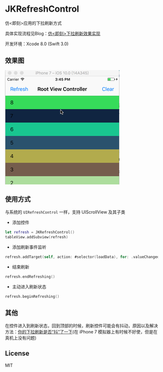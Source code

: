 # JKRefreshControl
仿<即刻>应用的下拉刷新方式

具体实现流程见Blog：[仿<即刻>下拉刷新效果实现](https://enjoysr.github.io/2016/10/09/%E4%BB%BF-%E5%8D%B3%E5%88%BB-%E4%B8%8B%E6%8B%89%E5%88%B7%E6%96%B0%E6%95%88%E6%9E%9C%E5%AE%9E%E7%8E%B0/)

开发环境：Xcode 8.0 (Swift 3.0)

## 效果图
![](https://raw.githubusercontent.com/EnjoySR/JKRefreshControl/master/ScreenShot/ScreenShot1.gif)

## 使用方式
与系统的 `UIRefreshControl` 一样，支持 UIScrollView 及其子类

- 添加控件

```swift
let refresh = JKRefreshControl()
tableView.addSubview(refresh)
```
- 添加刷新事件监听

```swift
refresh.addTarget(self, action: #selector(loadData), for: .valueChanged)
```

- 结束刷新

```swift
refresh.endRefreshing()
```

- 主动进入刷新状态

```swift
refresh.beginRefreshing()
```

## 其他
在控件进入到刷新状态，回到顶部的时候，刷新控件可能会有抖动，原因以及解决方法：[你的下拉刷新是否“抖”了一下](http://www.cnblogs.com/max5945/p/4283225.html)(在 iPhone 7 模拟器上有时候不好使，但是在真机上没有问题)

## License
MIT


